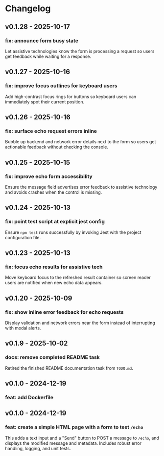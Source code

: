 # Changelog

## v0.1.28 - 2025-10-17

### fix: announce form busy state  
Let assistive technologies know the form is processing a request so users get feedback while waiting for a response.

## v0.1.27 - 2025-10-16

### fix: improve focus outlines for keyboard users  
Add high-contrast focus rings for buttons so keyboard users can immediately spot their current position.

## v0.1.26 - 2025-10-16

### fix: surface echo request errors inline  
Bubble up backend and network error details next to the form so users get actionable feedback without checking the console.

## v0.1.25 - 2025-10-15

### fix: improve echo form accessibility  
Ensure the message field advertises error feedback to assistive technology and avoids crashes when the control is missing.

## v0.1.24 - 2025-10-13

### fix: point test script at explicit jest config  
Ensure `npm test` runs successfully by invoking Jest with the project configuration file.

## v0.1.23 - 2025-10-13

### fix: focus echo results for assistive tech  
Move keyboard focus to the refreshed result container so screen reader users are notified when new echo data appears.

## v0.1.20 - 2025-10-09

### fix: show inline error feedback for echo requests  
Display validation and network errors near the form instead of interrupting with modal alerts.

## v0.1.9 - 2025-10-02

### docs: remove completed README task  
Retired the finished README documentation task from `TODO.md`.

## v0.1.0 - 2024-12-19

### feat: add Dockerfile 



## v0.1.0 - 2024-12-19

### feat: create a simple HTML page with a form to test `/echo`  
This adds a text input and a "Send" button to POST a message to `/echo`, and displays the modified message and metadata. Includes robust error handling, logging, and unit tests.
